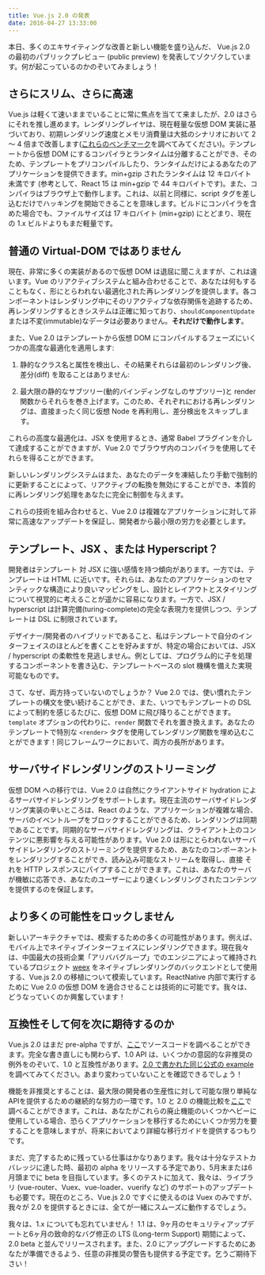 ```yaml
---
title: Vue.js 2.0 の発表
date: 2016-04-27 13:33:00
---
```


本日、多くのエキサイティングな改善と新しい機能を盛り込んだ、 Vue.js 2.0 の最初のパブリックプレビュー (public preview) を発表してゾクゾクしています。何が起こっているのかのぞいてみましょう！

## さらにスリム、さらに高速

Vue.js は軽くて速いままでいることに常に焦点を当てて来ましたが、2.0 はさらにそれを推し進めます。レンダリングレイヤは、現在軽量な仮想 DOM 実装に基づいており、初期レンダリング速度とメモリ消費量は大抵のシナリオにおいて 2 〜 4 倍まで改善します([これらのベンチマーク](https://github.com/vuejs/vue/tree/next/benchmarks)を調べてみてください)。テンプレートから仮想 DOM にするコンパイラとランタイムは分離することができ、そのため、テンプレートをプリコンパイルしたり、ランタイムだけによるあなたのアプリケーションを提供できます。min+gzip されたランタイムは 12 キロバイト未満です (参考として、React 15 は min+gzip で 44 キロバイトです)。また、コンパイラはブラウザ上で動作します。これは、以前と同様に、script タグを差し込むだけでハッキングを開始できることを意味します。ビルドにコンパイラを含めた場合でも、ファイルサイズは 17 キロバイト (min+gzip) にとどまり、現在の 1.x ビルドよりもまだ軽量です。

## 普通の Virtual-DOM ではありません

現在、非常に多くの実装があるので仮想 DOM は退屈に聞こえますが、これは違います。Vue のリアクティブシステムと組み合わせることで、あなたは何もすることもなく、形にとらわれない最適化された再レンダリングを提供します。各コンポーネントはレンダリング中にそのリアクティブな依存関係を追跡するため、再レンダリングするときシステムは正確に知っており、`shouldComponentUpdate` または不変(immutable)なデータは必要ありません。**それだけで動作します**。

また、Vue 2.0 はテンプレートから仮想 DOM にコンパイルするフェーズにいくつかの高度な最適化を適用します:

1. 静的なクラス名と属性を検出し、その結果それらは最初のレンダリング後、差分(diff) を取ることはありません:

2. 最大限の静的なサブツリー(動的バインディングなしのサブツリー)と render 関数からそれらを巻き上げます。このため、それぞれにおける再レンダリングは、直接まったく同じ仮想 Node を再利用し、差分検出をスキップします。

これらの高度な最適化は、JSX を使用するとき、通常 Babel プラグインを介して達成することができますが、Vue 2.0 でブラウザ内のコンパイラを使用してそれらを得ることができます。

新しいレンダリングシステムはまた、あなたのデータを凍結したり手動で強制的に更新することによって、リアクティブの転換を無効にすることができ、本質的に再レンダリング処理をあなたに完全に制御を与えます。

これらの技術を組み合わせると、Vue 2.0 は複雑なアプリケーションに対して非常に高速なアップデートを保証し、開発者から最小限の労力を必要とします。

## テンプレート、JSX 、または Hyperscript？

開発者はテンプレート 対 JSX に強い感情を持つ傾向があります。一方では、テンプレートは HTML に近いです。それらは、あなたのアプリケーションのセマンティックな構造により良いマッピングをし、設計とレイアウトとスタイリングについて視覚的に考えることが遥かに容易になります。一方で、JSX / hyperscript は計算完備(turing-complete)の完全な表現力を提供しつつ、テンプレートは DSL に制限されています。

デザイナー/開発者のハイブリッドであること、私はテンプレートで自分のインターフェイスのほとんどを書くことを好みますが、特定の場合においては、JSX / hyperscript の柔軟性を見逃しません。例としては、プログラム的に子を処理するコンポーネントを書き込む、テンプレートベースの slot 機構を備えた実現可能なものです。

さて、なぜ、両方持っていないのでしょうか？ Vue 2.0 では、使い慣れたテンプレートの構文を使い続けることができ、また、いつでもテンプレートの DSL によって制約を感じるたびに、仮想 DOM に飛び降りることができます。`template` オプションの代わりに、`render` 関数でそれを置き換えます。あなたのテンプレートで特別な `<render>` タグを使用してレンダリング関数を埋め込むことができます！同じフレームワークにおいて、両方の長所があります。

## サーバサイドレンダリングのストリーミング

仮想 DOM への移行では、Vue 2.0 は自然にクライアントサイド hydration によるサーバサイドレンダリングをサポートします。現在主流のサーバサイドレンダリング実装の辛いところは、React のような、アプリケーションが複雑な場合、サーバのイベントループをブロックすることができるため、レンダリングは同期であることです。同期的なサーバサイドレンダリングは、クライアント上のコンテンツに悪影響を与える可能性があります。Vue 2.0 は形にとらわれないサーバサイドレンダリングのストリーミングを提供するため、あなたのコンポーネントをレンダリングすることができ、読み込み可能なストリームを取得し、直接 それを HTTP レスポンスにパイプすることができます。これは、あなたのサーバが機敏に応答でき、あなたのユーザーにより速くレンダリングされたコンテンツを提供するのを保証します。

## より多くの可能性をロックしません

新しいアーキテクチャでは、模索するための多くの可能性があります。例えば、モバイル上でネイティブインターフェイスにレンダリングできます。現在我々は、中国最大の技術企業「アリババグループ」でのエンジニアによって維持されているプロジェクト [weex](http://alibaba.github.io/weex/) をネイティブレンダリングのバックエンドとして使用する、Vue.js 2.0 の移植について模索しています。ReactNative 内部で実行するために Vue 2.0 の仮想 DOM を適合させることは技術的に可能です。我々は、どうなっていくのか興奮しています！

## 互換性そして何を次に期待するのか

Vue.js 2.0 はまだ pre-alpha ですが、[ここ](https://github.com/vuejs/vue/tree/next/)でソースコードを調べることができます。完全な書き直しにも関わらず、1.0 API は、いくつかの意図的な非推奨の例外をのぞいて、1.0 と互換性があります。[2.0 で書かれた同じ公式の example](https://github.com/vuejs/vue/tree/next/examples)を調べてみてください。あまり変わっていないことを確認できるでしょう！

機能を非推奨とすることは、最大限の開発者の生産性に対して可能な限り単純なAPIを提供するための継続的な努力の一環です。1.0 と 2.0 の機能比較を[ここ](https://github.com/vuejs/vue/wiki/2.0-features)で調べることができます。これは、あなたがこれらの廃止機能のいくつかヘビーに使用している場合、恐らくアプリケーションを移行するためにいくつか労力を要することを意味しますが、将来においてより詳細な移行ガイドを提供するつもりです。

まだ、完了するために残っている仕事はかなりあります。我々は十分なテストカバレッジに達した時、最初の alpha をリリースする予定であり、5月末または6月頭までに beta を目指しています。多くのテストに加えて、我々は、ライブラリ (vue-router、Vuex、vue-loader、vuerify など) のサポートのアップデートも必要です。現在のところ、Vue.js 2.0 ですぐに使えるのは Vuex のみですが、我々が 2.0 を提供するときには、全てが一緒にスムーズに動作するでしょう。

我々は、1.x についても忘れていません！ 1.1 は、9ヶ月のセキュリティアップデートと6ヶ月の致命的なバグ修正の LTS (Long-term Support) 期間によって、2.0 beta と並んでリリースされます。また、2.0 にアップグレードするためにあなたが準備できるよう、任意の非推奨の警告も提供する予定です。乞うご期待下さい！
